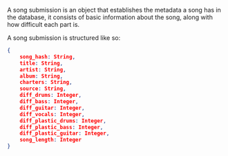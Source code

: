 A song submission is an object that establishes the metadata a song has in the database, it consists of basic information about the song, along with how difficult each part is.

A song submission is structured like so:
```json
{
    song_hash: String,
    title: String,
    artist: String,
    album: String,
    charters: String,
    source: String,
    diff_drums: Integer,
    diff_bass: Integer,
    diff_guitar: Integer,
    diff_vocals: Integer,
    diff_plastic_drums: Integer,
    diff_plastic_bass: Integer,
    diff_plastic_guitar: Integer,
    song_length: Integer
}
```